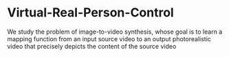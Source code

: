 # Virtual-Real-Person-Control
We study the problem of image-to-video synthesis, whose goal is to learn a mapping function from an input source video to an output photorealistic video that precisely depicts the content of the source video
